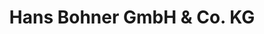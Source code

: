 ---
title: "Hans Bohner GmbH & Co. KG"
url: /oettingen-i-bay/hans-bohner-gmbh-und-co-kg/
shop: Baumarkt
---